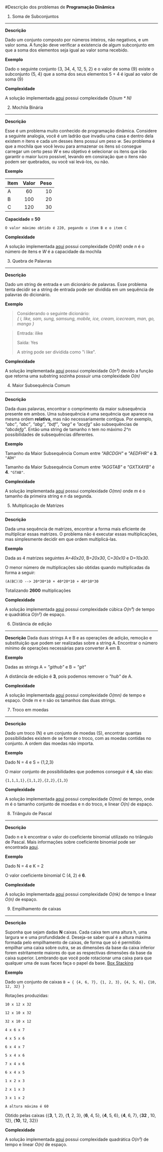 #Descrição dos problemas de **Programação Dinâmica**

1) Soma de Subconjuntos
------

  **Descrição**

  Dado um conjunto composto por números inteiros, não negativos, e um valor soma. A função deve verificar a existencia de algum subconjunto em que a soma dos elementos seja igual ao valor soma recebido.

  **Exemplo**
  
  Dado o seguinte conjunto {3, 34, 4, 12, 5, 2} e o valor de soma {9} existe o subconjunto {5, 4} que a soma dos seus elementos
  5 + 4 é igual ao valor de soma {9} 

  **Complexidade**

  A solução implementada [aqui](https://github.com/anjoshigor/lib-otimizacao/blob/master/src/subset_sum.cpp) possui complexidade _O(sum * N)_

2) Mochila Binária
------

  **Descrição**

  Esse é um problema muito conhecido de programação dinâmica. Considere a seguinte analogia, você é um ladrão que invadiu uma
  casa e dentro dela existem *n* itens e cada um desses itens possui um peso *w*. Seu problema é que a mochila que você levou 
  para armazenar os itens só consegue carregar um certo peso *W* e seu objetivo é selecionar os itens que irão garantir o maior
  lucro possivel, levando em consiração que o itens não podem ser quebrados, ou você vai levá-los, ou não. 

  **Exemplo**
  
| Item  | Valor | Peso  |
| ----- |:-----:| -----:|
| A     | 60    | 10    |
| B     | 100   | 20    |
| C     | 120   | 30    |

**Capacidade = 50**

`O valor máximo obtido é 220, pegando o item B e o item C`

  **Complexidade**

  A solução implementada [aqui](https://github.com/anjoshigor/lib-otimizacao/blob/master/src/knapsack.cpp) possui complexidade *O(nW)* onde *n* é o número de itens e *W* é a capacidade da mochila

3) Quebra de Palavras
------

  **Descrição**

  Dado um string de entrada e um dicionário de palavras. Esse problema tenta decidir se a string de entrada pode ser dividida
  em um sequência de palavras do dicionário.

  **Exemplo**

  >Considerando o seguinte dicionário:  
  *{ i, like, sam, sung, samsung, mobile, ice, cream, icecream, man, go, mango }*

  >Entrada:  ilike
  >
  >Saída: Yes 
  >
  >A string pode ser dividida como "i like".

  **Complexidade**

  A solução implementada [aqui](https://github.com/anjoshigor/lib-otimizacao/blob/master/src/word_break.cpp) possui complexidade *O(n³)*  devido a função que retorna uma substring sozinha possuir uma complexidade *O(n)*

4) Maior Subsequência Comum
------
  
  **Descrição**
  
  Dada duas palavras, encontrar o comprimento da maior subsequência presente em ambos. Uma subsequência é uma sequência que aparece na mesma ordem **relativa**, mas não necessariamente contígua. Por exemplo, *"abc"*, *“abc”*, *“abg”*, *“bdf”*, *“aeg”* e *”acefg”* são subsequências de *“abcdefg”*. Então uma string de tamanho n tem no máximo *2^n* possibilidades de subsequências diferentes.
  
  **Exemplo**

Tamanho da Maior Subsequência Comum entre  *"ABCDGH"* e *"AEDFHR"* é **3**. `"ADH"`

Tamanho da Maior Subsequência Comum entre  *"AGGTAB"* e *"GXTXAYB"* é **4**. `"GTAB"`.

  **Complexidade**

A solução implementada [aqui](https://github.com/anjoshigor/lib-otimizacao/blob/master/src/lcs.cpp) possui complexidade *O(mn)* onde *m* é o tamanho da primeira string e *n* da segunda.


5) Multiplicação de Matrizes
------
  
  **Descrição**
  
  Dada uma sequência de matrizes, encontrar a forma mais eficiente de multiplicar essas matrizes. O problema não é executar essas multiplicações, mas simplesmente decidir em que ordem multiplicá-las.
  
  **Exemplo**
  
  Dada as 4 matrizes seguintes A=*40x20*, B=*20x30*, C=*30x10* e D=*10x30*.
  
  O menor número de multiplicações são obtidas quando multiplicadas da forma a seguir:
  
  `(A(BC))D --> 20*30*10 + 40*20*10 + 40*10*30`
  
  Totalizando **2600** multiplicações
  
  **Complexidade**
  
A solução implementada [aqui](https://github.com/anjoshigor/lib-otimizacao/blob/master/src/matrix_chain_mult.cpp) possui complexidade cúbica *O(n³)* de tempo e quadrática *O(n²)* de espaço.
  
  
6) Distância de edição
------

  **Descrição**
  Dada duas strings A e B e as operações de adição, remoção e substituição que podem ser realizadas sobre a string A. Encontrar o número mínimo de operações necessárias para converter A em B.
  
  **Exemplo**
  
  Dadas as strings A = *"github"* e B = *"git"*

  A distância de edição é **3**, pois podemos remover o *"hub"* de A.
  
  **Complexidade**
  
  A solução implementada [aqui](https://github.com/anjoshigor/lib-otimizacao/blob/master/src/edit_distance.cpp) possui complexidade *O(mn)* de tempo e espaço. Onde m e n são os tamanhos das duas strings.

7) Troco em moedas
------

  **Descrição**
  
  Dado um troco (N) e um conjunto de moedas (S), encontrar quantas possibilidades existem de se formar o troco, com as moedas contidas no conjunto. A ordem das moedas não importa.

  
  **Exemplo**
  
  Dado N = 4 e S = {1,2,3}
  
  O maior conjunto de possibilidades que podemos conseguir é **4**, são elas:  

  `{1,1,1,1},{1,1,2},{2,2},{1,3}`
    
  **Complexidade**
  
A solução implementada [aqui](https://github.com/anjoshigor/lib-otimizacao/blob/master/src/coin_change.cpp) possui complexidade *O(mn)* de tempo, onde m é o tamanho conjunto de moedas e n do troco, e linear *O(n)* de espaço.

8) Triângulo de Pascal
------

  **Descrição**
  
  Dado n e k encontrar o valor do coeficiente binomial utilizado no triângulo de Pascal. Mais informações sobre coeficiente binomial pode ser encontrada [aqui](https://pt.wikipedia.org/wiki/Coeficiente_binomial).
  
  **Exemplo**
  
  Dado N = 4 e K = 2
  
  O valor coeficiente binomial  C (4, 2) é **6**.
    
  **Complexidade**
  
A solução implementada [aqui](https://github.com/anjoshigor/lib-otimizacao/blob/master/src/binomial_coefficient.cpp) possui complexidade *O(nk)* de tempo e linear *O(n)* de espaço.  

9) Empilhamento de caixas
------
 **Descrição**
 
 Suponha que sejam dadas **N** caixas. Cada caixa tem uma altura h, uma largura w e uma profundidade d. Deseja-se saber qual é a altura máxima formada pelo empilhamento de caixas, de forma que só é permitido empilhar uma caixa sobre outra, se as dimensões da base da caixa inferior forem estritamente maiores do que as respectivas dimensões da base da caixa superior.  Lembrando que você pode rotacionar uma caixa para que qualquer uma de suas faces faça o papel da base.
  [Box Stacking](http://algorithms.tutorialhorizon.com/files/2016/04/Box-Stacking-Rotations.png)
 
  **Exemplo**
  
  Dado um conjunto de caixas `B = { {4, 6, 7}, {1, 2, 3}, {4, 5, 6}, {10, 12, 32} }`
  
  Rotações produzidas:

    10 x 12 x 32
  
    12 x 10 x 32
  
    32 x 10 x 12
   
    4 x 6 x 7
   
    4 x 5 x 6
   
    6 x 4 x 7
   
    5 x 4 x 6
   
    7 x 4 x 6
   
    6 x 4 x 5
   
    1 x 2 x 3
   
    2 x 1 x 3
   
    3 x 1 x 2 

`A altura máxima é 60`

Obtido pelas caixas {{**3**, 1, 2}, {**1**, 2, 3}, {**6**, 4, 5}, {**4**, 5, 6}, {**4**, 6, 7}, {**32** , 10, 12}, {**10**, 12, 32}}
  
    
  **Complexidade**
  
A solução implementada [aqui](https://github.com/anjoshigor/lib-otimizacao/blob/master/src/box_stacking.cpp) possui complexidade quadrática *O(n²)* de tempo e linear *O(n)* de espaço.
